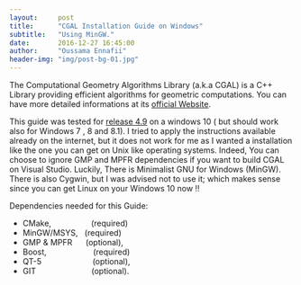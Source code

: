 ```yaml
---
layout:     post
title:      "CGAL Installation Guide on Windows"
subtitle:   "Using MinGW."
date:       2016-12-27 16:45:00
author:     "Oussama Ennafii"
header-img: "img/post-bg-01.jpg"
---
```

The Computational Geometry Algorithms Library (a.k.a CGAL) is a C++ Library providing efficient algorithms for geometric computations. You can have more detailed informations at its [official Website](https://www.cgal.org).

This guide was tested for [release 4.9](https://github.com/CGAL/cgal/releases/tag/releases%2FCGAL-4.9) on a windows 10 ( but should work also for Windows 7 , 8 and 8.1). I tried to apply the instructions available already on the internet, but it does not work for me as I wanted a installation like the one you can get on Unix like operating systems. Indeed, You can choose to ignore GMP and MPFR dependencies if you want to build CGAL on Visual Studio. Luckily, There is Minimalist GNU for Windows (MinGW). There is also Cygwin, but I was advised not to use it; which makes sense since you can get Linux on your Windows 10 now !!

Dependencies needed for this Guide:

* CMake,&nbsp;&nbsp;&nbsp;&nbsp;&nbsp;&nbsp;&nbsp;&nbsp;&nbsp;&nbsp;&nbsp;&nbsp;&nbsp;&nbsp;&nbsp;&nbsp;&nbsp;&nbsp;(required)
* MinGW/MSYS,&nbsp;&nbsp;&nbsp;(required)
* GMP & MPFR &nbsp;&nbsp;&nbsp;&nbsp; (optional),
* Boost,&nbsp;&nbsp;&nbsp;&nbsp;&nbsp;&nbsp;&nbsp;&nbsp;&nbsp;&nbsp;&nbsp;&nbsp;&nbsp;&nbsp;&nbsp;&nbsp;&nbsp;&nbsp;&nbsp;&nbsp;&nbsp;(required)
* QT-5&nbsp;&nbsp;&nbsp;&nbsp;&nbsp;&nbsp;&nbsp;&nbsp;&nbsp;&nbsp;&nbsp;&nbsp;&nbsp;&nbsp;&nbsp;&nbsp;&nbsp;&nbsp;&nbsp;&nbsp;&nbsp;&nbsp;&nbsp;(optional),
* GIT&nbsp;&nbsp;&nbsp;&nbsp;&nbsp;&nbsp;&nbsp;&nbsp;&nbsp;&nbsp;&nbsp;&nbsp;&nbsp;&nbsp;&nbsp;&nbsp;&nbsp;&nbsp;&nbsp;&nbsp;&nbsp;&nbsp;&nbsp;&nbsp;&nbsp;(optional).


